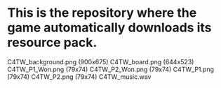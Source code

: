 # This is the repository where the game automatically downloads its resource pack.
C4TW_background.png (900x675)
C4TW_board.png (644x523)
C4TW_P1_Won.png (79x74)
C4TW_P2_Won.png (79x74)
C4TW_P1.png (79x74)
C4TW_P2.png (79x74)
C4TW_music.wav
